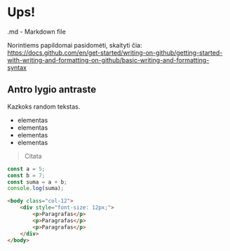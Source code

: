 # Ups!

.md - Markdown file

Norintiems papildomai pasidomėti, skaityti čia: https://docs.github.com/en/get-started/writing-on-github/getting-started-with-writing-and-formatting-on-github/basic-writing-and-formatting-syntax

## Antro lygio antraste

Kazkoks random tekstas.

-   elementas
-   elementas
-   elementas
-   elementas

> Citata

```js
const a = 5;
const b = 7;
const suma = a + b;
console.log(suma);
```

```html
<body class="col-12">
    <div style="font-size: 12px;">
        <p>Paragrafas</p>
        <p>Paragrafas</p>
        <p>Paragrafas</p>
    </div>
</body>
```
